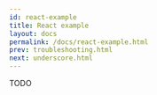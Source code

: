 ```yaml
---
id: react-example
title: React example
layout: docs
permalink: /docs/react-example.html
prev: troubleshooting.html
next: underscore.html
---
```


TODO

